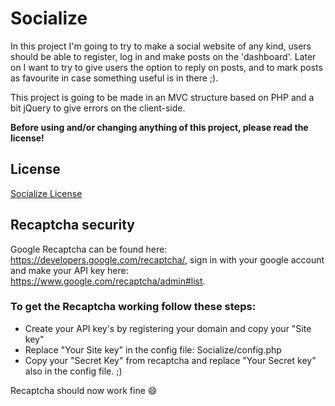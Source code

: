 # Socialize

In this project I'm going to try to make a social website of any kind, users should be able to register,
log in and make posts on the 'dashboard'. Later on I want to try to give users the option to reply on posts,
and to mark posts as favourite in case something useful is in there ;).

This project is going to be made in an MVC structure based on PHP and a bit jQuery to give errors on the client-side.

**Before using and/or changing anything of this project, please read the license!**

## License
[Socialize License](LICENSE)

## Recaptcha security
Google Recaptcha can be found here: https://developers.google.com/recaptcha/, sign in with your google account and make your API key here: https://www.google.com/recaptcha/admin#list.
### To get the Recaptcha working follow these steps:
* Create your API key's by registering your domain and copy your "Site key"
* Replace "Your Site key" in the config file: Socialize/config.php
* Copy your "Secret Key" from recaptcha and replace "Your Secret key" also in the config file. ;) 

Recaptcha should now work fine 😄 
